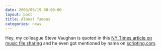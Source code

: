 ```yaml
---
date: 2003/09/19 00:00:00
layout: post
title: Almost famous
categories: news
---
```


Hey, my colleague Steve Vaughan is quoted in this [NY Times article on music file sharing](http://www.nytimes.com/2003/09/19/technology/19TUNE.html) and he even got mentioned by name on [scripting.com](http://scriptingnews.userland.com/2003/09/19).
